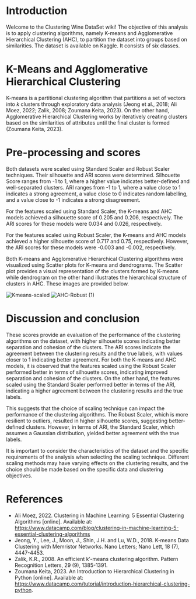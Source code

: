 # Introduction
Welcome to the Clustering Wine DataSet wiki!
The objective of this analysis is to apply clustering algorithms, namely K-means and Agglomerative Hierarchical Clustering (AHC), to partition the dataset into groups based on similarities. The dataset is available on Kaggle. It consists of six classes. 

# K-Means and Agglomerative Hierarchical Clustering
K-means is a partitional clustering algorithm that partitions a set of vectors into _k_ clusters through exploratory data analysis (Jeong et al., 2018; Ali Moez, 2022; Zalik, 2008; Zoumana Keita, 2023). On the other hand, Agglomerative Hierarchical Clustering works by iteratively creating clusters based on the similarities of attributes until the final cluster is formed (Zoumana Keita, 2023).

# Pre-processing and scores
Both datasets were scaled using Standard Scaler and Robust Scaler techniques. Their silhouette and ARI scores were determined.
Silhouette Score ranges from -1 to 1, where a higher value indicates better-defined and well-separated clusters. ARI ranges from -1 to 1, where a value close to 1 indicates a strong agreement, a value close to 0 indicates random labelling, and a value close to -1 indicates a strong disagreement. 

For the features scaled using Standard Scaler, the K-means and AHC models achieved a silhouette score of 0.205 and 0.206, respectively. The ARI scores for these models were 0.034 and 0.026, respectively.

For the features scaled using Robust Scaler, the K-means and AHC models achieved a higher silhouette score of 0.717 and 0.75, respectively. However, the ARI scores for these models were -0.003 and -0.002, respectively.

Both K-means and Agglomerative Hierarchical Clustering algorithms were visualized using Scatter plots for K-means and dendrograms. The Scatter plot provides a visual representation of the clusters formed by K-means while dendrogram on the other hand illustrates the hierarchical structure of clusters in AHC. These images are provided below.

![Kmeans-scaled](https://github.com/temmyfioye/ClusteringWineDataSet/assets/26744249/55d9c7ef-2e52-46b0-86d8-4ef4738fc868)
![AHC-Robust (1)](https://github.com/temmyfioye/ClusteringWineDataSet/assets/26744249/f6803e3c-9c98-4ea3-946a-ba3f0275bc82)

# Discussion and conclusion
These scores provide an evaluation of the performance of the clustering algorithms on the dataset, with higher silhouette scores indicating better separation and cohesion of the clusters. The ARI scores indicate the agreement between the clustering results and the true labels, with values closer to 1 indicating better agreement.
For both the K-means and AHC models, it is observed that the features scaled using the Robust Scaler performed better in terms of silhouette scores, indicating improved separation and cohesion of the clusters. On the other hand, the features scaled using the Standard Scaler performed better in terms of the ARI, indicating a higher agreement between the clustering results and the true labels.

This suggests that the choice of scaling technique can impact the performance of the clustering algorithms. The Robust Scaler, which is more resilient to outliers, resulted in higher silhouette scores, suggesting better-defined clusters. However, in terms of ARI, the Standard Scaler, which assumes a Gaussian distribution, yielded better agreement with the true labels.

It is important to consider the characteristics of the dataset and the specific requirements of the analysis when selecting the scaling technique. Different scaling methods may have varying effects on the clustering results, and the choice should be made based on the specific data and clustering objectives.

# References
* Ali Moez, 2022. Clustering in Machine Learning: 5 Essential Clustering Algorithms [online]. Available at: https://www.datacamp.com/blog/clustering-in-machine-learning-5-essential-clustering-algorithms
* Jeong, Y., Lee, J., Moon, J., Shin, J.H. and Lu, W.D., 2018. K‑means Data Clustering with Memristor Networks. Nano Letters; Nano Lett, 18 (7), 4447-4453.
* Zalik, K.R., 2008. An efficient k′-means clustering algorithm. Pattern Recognition Letters, 29 (9), 1385-1391.
* Zoumana Keita, 2023. An Introduction to Hierarchical Clustering in Python [online]. Available at: https://www.datacamp.com/tutorial/introduction-hierarchical-clustering-python.

